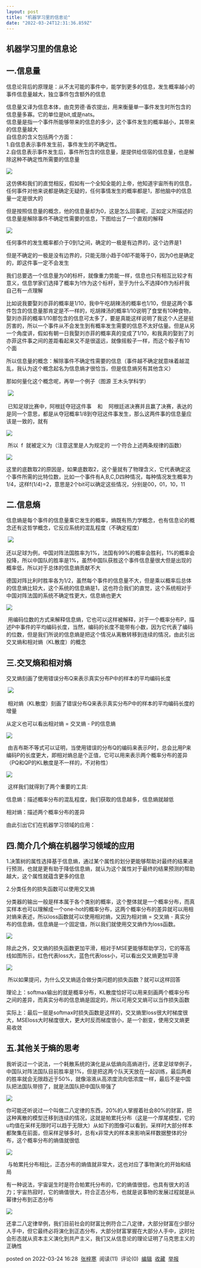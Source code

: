 ```yaml
---
layout: post
title: "机器学习里的信息论"
date: "2022-03-24T12:31:36.859Z"
---
```

机器学习里的信息论
---------

一.信息量
-----

信息论背后的原理是：从不太可能的事件中，能学到更多的信息，发生概率越小的事件信息量越大，独立事件包含额外的信息

信息量又译为信息本体，由克劳德·香农提出，用来衡量单一事件发生时所包含的信息量多寡。它的单位是bit,或是nats。  
信息量是指一个事件所能够带来的信息的多少，这个事件发生的概率越小，其带来的信息量越大  
自信息的含义包括两个方面：  
1.自信息表示事件发生前，事件发生的不确定性。  
2.自信息表示事件发生后，事件所包含的信息量，是提供给信宿的信息量，也是解除这种不确定性所需要的信息量

![](https://img2022.cnblogs.com/blog/2570891/202203/2570891-20220324114658334-877752391.png)

这仿佛和我们的直觉相反，假如有一个全知全能的上帝，他知道宇宙所有的信息，任何事件对他来说都是确定无疑的，任何事情发生的概率都是1，那他脑中的信息量一定是很大的

但是按照信息量的概念，他的信息量却为0，这是怎么回事呢，正如定义所描述的信息量是解除事件不确定性需要的信息，下图给出了一个直观的解释

![](https://img2022.cnblogs.com/blog/2570891/202203/2570891-20220324122553667-139850974.png)

任何事件的发生概率都介于0到1之间，确定的一极是有边界的，这个边界是1

但是不确定的一极是没有边界的，只能无限小趋于0却不能等于0，因为0也是确定的，即这件事一定不会发生

我们总要选一个信息量为0的标杆，就像重力势能一样，信息也只有相互比较才有意义，信息学家们选择了概率为1作为这个标杆，至于为什么不选择0作为标杆我自己有一点理解

比如说我要娶刘亦菲的概率是1/10，我中午吃胡辣汤的概率也1/10，但是这两个事件包含的信息量那肯定是不一样的，吃胡辣汤的概率1/10说明了食堂有10种食物，娶刘亦菲的概率1/10那包含的信息可太多了，要是真能这样说明了我这个人还是挺厉害的，所以一个事件从不会发生到有概率发生需要的信息不太好估量。但是从另一个角度讲，假如有朝一日我娶刘亦菲的概率真的变成了1/10，和我真的娶到了刘亦菲这件事之间的差距看起来又不是很遥远，就像摇骰子一样，而这个骰子有10个面

所以信息量的概念：解除事件不确定性需要的信息（事件越不确定就意味着越混乱，我认为这个概念起名为信息熵才很恰当，但是信息熵另有其他含义）

那如何量化这个概念呢，再举一个例子（图源 王木头学科学）

 ![](https://img2022.cnblogs.com/blog/2570891/202203/2570891-20220324132830043-495926253.png)

 已知足球比赛中，阿根廷夺冠这件事    和    阿根廷进决赛并且赢了决赛，表达的是同一个意思，都是从夺冠概率1/8到夺冠这件事发生，那么这两件事的信息量应该是一致的，就有

![](https://img2022.cnblogs.com/blog/2570891/202203/2570891-20220324132930365-1042767071.png)

 所以  f  就被定义为（注意这里是人为规定的 一个符合上述两条规律的函数）

![](https://img2022.cnblogs.com/blog/2570891/202203/2570891-20220324133837079-100496737.png)

这里的底数取2的原因是，如果底数取2，这个量就有了物理含义，它代表确定这个事件所需的比特位数，比如一个事件有A,B,C,D四种情况，每种情况发生概率为1/4，这样f(1/4)=2，意思是2个bit可以确定这些情况，分别是00，01，10，11

二.信息熵
-----

信息熵是每个事件的信息量乘它发生的概率，熵既有热力学概念，也有信息论的概念还有这哲学概念，它反应系统的混乱程度（不确定程度）

 ![](https://img2022.cnblogs.com/blog/2570891/202203/2570891-20220324140203744-409780732.png)

还以足球为例，中国对阵法国胜率为1%，法国有99%的概率会胜利，1%的概率会投降，所以中国队的胜率是1%，虽然中国队获胜这个事件信息量很大但是出现的概率低，所以对于总体的信息熵贡献不大

德国对阵比利时胜率各为1/2，虽然每个事件的信息量不大，但是乘以概率后总体的信息熵比较大，这个系统的信息熵是1，这也符合我们的直觉，这个系统相对于中国对阵法国的系统不确定性更大，信息熵也更大

![](https://img2022.cnblogs.com/blog/2570891/202203/2570891-20220324140334613-1369852279.png)

 用编码位数的方式来解释信息熵，它也可以这样被解释，对于一个概率分布P，描述P中事件的平均编码长度，当然，编码的长度不能带有小数，因为它代表了编码的位数，但是我们所说的信息熵是把这个情况从离散转移到连续的情况，由此引出交叉熵和相对熵（KL散度）的概念

三.交叉熵和相对熵
---------

交叉熵刻画了使用错误分布Q来表示真实分布P中的样本的平均编码长度

 ![](https://img2022.cnblogs.com/blog/2570891/202203/2570891-20220324150314125-1957175722.png)

 相对熵（KL散度）刻画了错误分布Q来表示真实分布P中的样本的平均编码长度的增量

从定义也可以看出相对熵 = 交叉熵 - P的信息熵

![](https://img2022.cnblogs.com/blog/2570891/202203/2570891-20220324150540184-1678165918.png)

 由吉布斯不等式可以证明，当使用错误的分布Q的编码来表示P时，总会比用P来编码P的长度更大，即相对熵总是个正值，它可以用来表示两个概率分布的差异（PQ和QP的KL散度是不一样的，不对称性）

![](https://img2022.cnblogs.com/blog/2570891/202203/2570891-20220324150644228-2146245239.png)

 这样我们就得到了两个重要的工具:

信息熵：描述概率分布的混乱程度，我们获取的信息越多，信息熵就越低

相对熵：描述两个概率分布的差异

由此引出它们在机器学习领域的应用：

四.简介几个熵在机器学习领域的应用
-----------------

1.决策树的属性选择基于信息熵，通过某个属性的划分更能够帮助对最终的结果进行预测，也就是更有助于降低信息熵，就认为这个属性对于最终的结果预测的帮助越大，这个属性就蕴含更多的信息

2.分类任务的损失函数可以使用交叉熵

分类器的输出一般是样本属于各个类别的概率，这个整体就是一个概率分布，而真实样本也可以理解成一个one-hot的概率分布，这两个概率分布的差异就可以用相对熵来表述，所以loss函数就可以使用相对熵，又因为相对熵 = 交叉熵 - 真实分布的信息熵，信息熵是一个固定值，所以我们就使用交叉熵作为loss函数。

![](https://img2022.cnblogs.com/blog/2570891/202203/2570891-20220324153434912-1576439655.png)

除此之外，交叉熵的损失函数更加平滑，相对于MSE更能够帮助学习，它的等高线如图所示，红色代表loss大，蓝色代表loss小，可以看出交叉熵更加平滑

![](https://img2022.cnblogs.com/blog/2570891/202203/2570891-20220324153518009-1012442418.png)

 所以如果提问，为什么交叉熵适合做分类问题的损失函数？就可以这样回答

理论上：softmax输出的就是概率分布，KL散度恰好可以用来刻画两个概率分布之间的差异，而真实分布的信息熵是固定的，所以可用交叉熵可以当作损失函数

实际上：最后一层是softmax时损失函数是这样的，交叉熵里loss很大时梯度很大，MSEloss大时梯度很大，更大时反而梯度很小，是一个剧变，使用交叉熵更易收敛

五.其他关于熵的思考
----------

我听说过一个说法，一个耗散系统的演化是从低熵向高熵进行，还拿足球举例子，中国队对阵法国队目前胜率是1%，但是把这两个队天天放在一起训练，最后两者的胜率就会无限趋近于50%，就像溶液从高浓度流向低浓度一样，最后不是中国队把法国队带捞了，就是法国队把中国队带强了

![](https://img2022.cnblogs.com/blog/2570891/202203/2570891-20220324160053569-200707779.png)

你可能还听说过一个叫做二八定律的东西，20%的人掌握着社会80%的财富，把这种离散的模型迁移到连续的情况，这就是帕累托分布（这是一个厚尾模型，它的u均值在采样无限时可以趋于无限大）从如下的图像可以看到，采样时大部分样本都聚集在前面，但采样足够多时，总有x非常大的样本来影响采样数据整体的分布，这个概率分布的熵值就很低

![](https://img2022.cnblogs.com/blog/2570891/202203/2570891-20220324160534023-162007060.png)

 与帕累托分布相比，正态分布的熵值就非常大，这也对应了事物演化的开始和结局

有一种说法，宇宙诞生时是符合帕累托分布的，它的熵值很低，也具有很大的活力；宇宙热寂时，它的熵值很大，符合正态分布，也就是说事物的发展过程就是从幂律分布到正态分布

![](https://img2022.cnblogs.com/blog/2570891/202203/2570891-20220324162058536-932610673.png)

还拿二八定律举例，我们目前社会的财富比例符合二八定律，大部分财富在少部分人手中，但它最终必将演化到正态分布，大部分财富掌握在大部分人手中，这时社会形态就从资本主义演化到共产主义，我们又从信息论的理论证明了马克思主义的正确性

posted on 2022-03-24 16:28  [张梓寒](https://www.cnblogs.com/ZihanZhang/)  阅读(11)  评论(0)  [编辑](https://i.cnblogs.com/EditPosts.aspx?postid=16049215)  [收藏](javascript:void(0))  [举报](javascript:void(0))